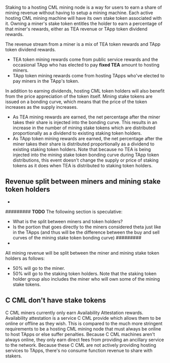 Staking to a hosting CML mining node is a way for users to earn a share of mining revenue without having to setup a mining machine. Each active hosting CML mining machine will have its own stake token associated with it. Owning a miner's stake token entitles the holder to earn a percentage of that miner's rewards, either as TEA revenue or TApp token dividend rewards.

The revenue stream from a miner is a mix of TEA token rewards and TApp token dividend rewards. 

* TEA token mining rewards come from public service rewards and the occasional TApp who has elected to pay **fixed TEA** amount to hosting miners.
* TApp token mining rewards come from hosting TApps who've elected to pay miners in the TApp's token.

In addition to earning dividends, hosting CML token holders will also benefit from the price appreciation of the token itself. Mining stake tokens are issued on a bonding curve, which means that the price of the token increases as the supply increases.

* As TEA mining rewards are earned, the net percentage after the miner takes their share is injected into the bonding curve. This results in an increase in the number of mining stake tokens which are distributed proportionally as a dividend to existing staking token holders.
* As TApp token mining rewards are earned, the net percentage after the miner takes their share is distributed proportionally as a dividend to existing staking token holders. Note that because no TEA is being injected into the mining stake token bonding curve during TApp token distributions, this event doesn't change the supply or price of staking tokens as it does when TEA is distributed to staking token holders.

## Revenue split between miners and mining stake token holders

* 

\#########
**TODO** The following section is speculative:

* What is the split between miners and token holders?
* Is the portion that goes directly to the miners considered theta just like in the TApps (and thus will be the difference between the buy and sell curves of the mining stake token bonding curve)
  \#########
* 

All mining revenue will be split between the miner and mining stake token holders as follows:

* 50% will go to the miner.
* 50% will go to the staking token holders. Note that the staking token holder group also includes the miner who will own some of the mining stake tokens.

## C CML don't have stake tokens

C CML miners currently only earn Availability Attestation rewards. Availability attestation is a service C CML provide which allows them to be online or offline as they wish. This is compared to the much more stringent requirements to be a hosting CML mining node that must always be online to host TApps or else suffer penalties. Because C CML machines aren't always online, they only earn direct fees from providing an ancillary service to the network. Because these C CML are not actively providing hosting services to TApps, there's no consume function revenue to share with stakers.
